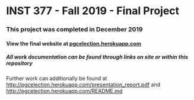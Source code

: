 # INST 377 - Fall 2019 - Final Project

### This project was completed in December 2019

#### View the final website at [pgcelection.herokuapp.com](https://pgcelection.herokuapp.com/)

##### All work documentation can be found through links on site or within this repository

Further work can additionally be found at http://pgcelection.herokuapp.com/presentation_report.pdf and http://pgcelection.herokuapp.com/README.md
